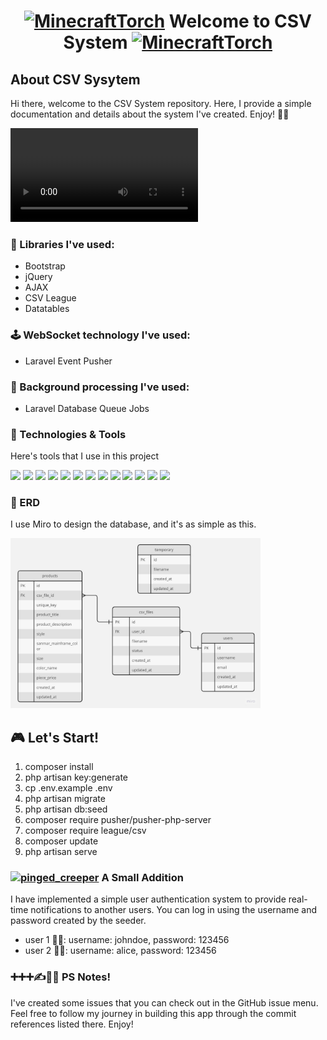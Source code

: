 # <p align="center"> <a href="https://emoji.gg/emoji/1782_MinecraftTorch"><img src="https://cdn3.emoji.gg/emojis/1782_MinecraftTorch.gif" width="64px" height="64px" alt="MinecraftTorch"></a> Welcome to CSV System <a href="https://emoji.gg/emoji/1782_MinecraftTorch"><img src="https://cdn3.emoji.gg/emojis/1782_MinecraftTorch.gif" width="64px" height="64px" alt="MinecraftTorch"></a> </p>


## About CSV Sysytem
Hi there, welcome to the CSV System repository. Here, I provide a simple documentation and details about the system I've created. Enjoy! 💁‍♀️

<video src="https://user-images.githubusercontent.com/92117047/276187203-9e21b901-fec3-42e0-b7fb-0988c484abd1.mp4"></video>

### 📖 Libraries I've used:
- Bootstrap
- jQuery
- AJAX
- CSV League
- Datatables

### 🕹️ WebSocket technology I've used:
- Laravel Event Pusher

### 🎡 Background processing I've used:
- Laravel Database Queue Jobs

### 🔧 Technologies & Tools
Here's tools that I use in this project

![](https://img.shields.io/badge/Framework-Laravel-informational?style=flat&logo=laravel&logoColor=white&color=yellowgreen)
![](https://img.shields.io/badge/Framework-Bootstrap-informational?style=flat&logo=bootstrap&logoColor=white&color=yellowgreen)
![](https://img.shields.io/badge/Code-PHP-informational?style=flat&logo=php&logoColor=white&color=blue)
![](https://img.shields.io/badge/Code-JavaScript-informational?style=flat&logo=javascript&logoColor=white&color=blue)
![](https://img.shields.io/badge/Code-CSS-informational?style=flat&logo=css3&logoColor=white&color=blue)
![](https://img.shields.io/badge/Code-HTML-informational?style=flat&logo=html5&logoColor=white&color=blue)
![](https://img.shields.io/badge/Library-JQuery-informational?style=flat&logo=jquery&logoColor=white&color=blueviolet)
![](https://img.shields.io/badge/Library-Datatables-informational?style=flat&logo=datatables&logoColor=white&color=blueviolet)
![](https://img.shields.io/badge/Tools-VSCode-informational?style=flat&logo=visualstudiocode&logoColor=white&color=important)
![](https://img.shields.io/badge/Tools-Miro-informational?style=flat&logo=miro&logoColor=white&color=important)
![](https://img.shields.io/badge/Tools-GitHub-informational?style=flat&logo=github&logoColor=white&color=important)
![](https://img.shields.io/badge/Database-MySQL-informational?style=flat&logo=mysql&logoColor=white&color=yellow)
![](https://img.shields.io/badge/Methodology-Iterative_Incremental-informational?style=flat&logo=datatables&logoColor=white&color=success)

### 📁 ERD
I use Miro to design the database, and it's as simple as this.

<img src="_document/db_csvsystem.jpg" width="400px" alt="Diamond2">

## 🎮 Let's Start!
1. composer install
2. php artisan key:generate
3. cp .env.example .env
4. php artisan migrate
5. php artisan db:seed
6. composer require pusher/pusher-php-server
7. composer require league/csv
8. composer update
9. php artisan serve

### <a href="https://emoji.gg/emoji/8663-pinged-creeper"><img src="https://cdn3.emoji.gg/emojis/8663-pinged-creeper.png" width="20px" alt="pinged_creeper"></a> A Small Addition
I have implemented a simple user authentication system to provide real-time notifications to another users. You can log in using the username and password created by the seeder.

- user 1 👨‍🦰: username: johndoe, password: 123456
- user 2 👩‍🦰: username: alice, password: 123456

### ➕➕➕✍️🙋‍♀️ PS Notes!
I've created some issues that you can check out in the GitHub issue menu. Feel free to follow my journey in building this app through the commit references listed there. Enjoy!